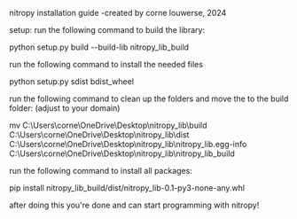 nitropy installation guide
-created by corne louwerse, 2024

setup:
run the following command to build the library:

python setup.py build --build-lib nitropy_lib_build

run the following command to install the needed files

python setup.py sdist bdist_wheel

run the following command to clean up the folders and move the to the build folder: (adjust to your domain)

mv C:\Users\corne\OneDrive\Desktop\nitropy_lib\build C:\Users\corne\OneDrive\Desktop\nitropy_lib\dist C:\Users\corne\OneDrive\Desktop\nitropy_lib\nitropy_lib.egg-info C:\Users\corne\OneDrive\Desktop\nitropy_lib\nitropy_lib_build

run the following command to install all packages:

pip install nitropy_lib_build/dist/nitropy_lib-0.1-py3-none-any.whl

after doing this you're done and can start programming with nitropy!
